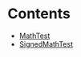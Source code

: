 

# Contents
- [MathTest](Math.t.sol/contract.MathTest.md)
- [SignedMathTest](SignedMath.t.sol/contract.SignedMathTest.md)
